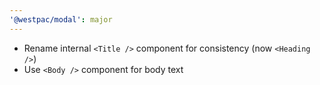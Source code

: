 ```yaml
---
'@westpac/modal': major
---
```


- Rename internal `<Title />` component for consistency (now `<Heading />`)
- Use `<Body />` component for body text
